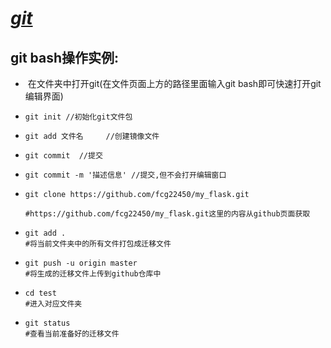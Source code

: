 # 				***<u>git*</u>**

## git bash操作实例:

- ​	在文件夹中打开git(在文件页面上方的路径里面输入git bash即可快速打开git编辑界面)

- ```
  git init //初始化git文件包
  ```

- ```
  git add 文件名     //创建镜像文件
  ```

- ```
  git commit  //提交
  ```

- ```
  git commit -m '描述信息' //提交,但不会打开编辑窗口
  ```

- ```
  git clone https://github.com/fcg22450/my_flask.git
  
  #https://github.com/fcg22450/my_flask.git这里的内容从github页面获取
  ```

- ```
  git add .
  #将当前文件夹中的所有文件打包成迁移文件
  ```

- ```
  git push -u origin master
  #将生成的迁移文件上传到github仓库中
  ```

- ```
  cd test 
  #进入对应文件夹
  ```

- ```
  git status
  #查看当前准备好的迁移文件
  ```

  

